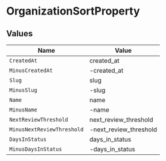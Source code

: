 # OrganizationSortProperty


## Values

| Name                       | Value                      |
| -------------------------- | -------------------------- |
| `CreatedAt`                | created_at                 |
| `MinusCreatedAt`           | -created_at                |
| `Slug`                     | slug                       |
| `MinusSlug`                | -slug                      |
| `Name`                     | name                       |
| `MinusName`                | -name                      |
| `NextReviewThreshold`      | next_review_threshold      |
| `MinusNextReviewThreshold` | -next_review_threshold     |
| `DaysInStatus`             | days_in_status             |
| `MinusDaysInStatus`        | -days_in_status            |